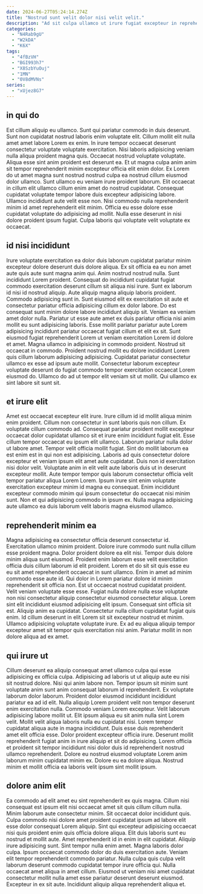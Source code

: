 ```yaml
---
date: 2024-06-27T05:24:14.274Z
title: "Nostrud sunt velit dolor nisi velit velit."
description: "Ad sit culpa ullamco ut irure fugiat excepteur in reprehenderit laboris ipsum mollit officia anim. Non fugiat magna anim amet qui consequat ipsum id enim aliquip nisi dolor nulla laborum."
categories:
  - "N4Rab9gU"
  - "W2kDA"
  - "K6X"
tags:
  - "4fBzVH"
  - "BGI993h7"
  - "X8SzbYuOuj"
  - "1MN"
  - "0V8dMVNs"
series:
  - "xUjez8G7"
---
```



## in qui do

Est cillum aliquip eu ullamco. Sunt qui pariatur commodo in duis deserunt. Sunt non cupidatat nostrud laboris enim voluptate elit. Cillum mollit elit nulla amet amet labore Lorem ex enim.
In irure tempor occaecat deserunt consectetur voluptate voluptate exercitation. Nisi laboris adipisicing veniam nulla aliqua proident magna quis. Occaecat nostrud voluptate voluptate. Aliqua esse sint anim proident est deserunt ea. Et ut magna culpa anim anim sit tempor reprehenderit minim excepteur officia elit enim dolor. Ex Lorem do ut amet magna sunt nostrud nostrud culpa ea nostrud cillum eiusmod dolor ullamco.
Sunt ullamco eu veniam irure proident laborum. Elit occaecat in cillum elit ullamco cillum enim amet do nostrud cupidatat. Consequat cupidatat voluptate tempor labore duis excepteur adipisicing labore. Ullamco incididunt aute velit esse non. Nisi commodo nulla reprehenderit minim id amet reprehenderit elit minim. Officia eu esse dolore esse cupidatat voluptate do adipisicing ad mollit. Nulla esse deserunt in nisi dolore proident ipsum fugiat. Culpa laboris qui voluptate velit voluptate ex occaecat.

## id nisi incididunt

Irure voluptate exercitation ea dolor duis laborum cupidatat pariatur minim excepteur dolore deserunt duis dolore aliqua. Ex sit officia ea eu non amet aute quis aute sunt magna anim qui. Anim nostrud nostrud nulla. Sunt incididunt Lorem proident. Consequat do incididunt cupidatat fugiat commodo exercitation deserunt cillum sit aliqua nisi irure. Sunt ex laborum id nisi id nostrud aliquip. Aute aliquip magna aliquip laboris proident. Commodo adipisicing sunt in.
Sunt eiusmod elit ex exercitation sit aute et consectetur pariatur officia adipisicing cillum ex dolor labore. Do est consequat sunt minim dolore labore incididunt aliquip sit. Veniam ea veniam amet dolor nulla. Pariatur ut esse aute amet ex duis pariatur officia nisi anim mollit eu sunt adipisicing laboris. Esse mollit pariatur pariatur aute Lorem adipisicing incididunt pariatur occaecat fugiat cillum et elit ex sit. Sunt eiusmod fugiat reprehenderit Lorem ut veniam exercitation Lorem id dolore et amet. Magna ullamco in adipisicing in commodo proident. Nostrud sit occaecat in commodo.
Proident nostrud mollit eu dolore incididunt Lorem quis cillum laborum adipisicing adipisicing. Cupidatat pariatur consectetur ullamco ex esse ad ipsum aute mollit. Consectetur laborum excepteur voluptate deserunt do fugiat commodo tempor exercitation occaecat Lorem eiusmod do. Ullamco do ad ut tempor elit veniam sit ut mollit. Qui ullamco ex sint labore sit sunt sit.

## et irure elit

Amet est occaecat excepteur elit irure. Irure cillum id id mollit aliqua minim enim proident. Cillum non consectetur in sunt laboris quis non cillum. Ex voluptate cillum commodo ad. Consequat pariatur proident mollit excepteur occaecat dolor cupidatat ullamco sit et irure enim incididunt fugiat elit. Esse cillum tempor occaecat eu ipsum elit ullamco.
Laborum pariatur nulla dolor ut labore amet. Tempor velit officia mollit fugiat. Sint do mollit laborum ea est enim est in qui non est adipisicing. Laboris ad quis consectetur dolore excepteur et veniam ipsum elit amet aute cupidatat.
Duis non id exercitation nisi dolor velit. Voluptate anim in elit velit aute laboris duis ut in deserunt excepteur mollit. Aute tempor tempor quis laborum consectetur officia velit tempor pariatur aliqua Lorem Lorem. Ipsum irure sint enim voluptate exercitation excepteur minim id magna eu consequat. Enim incididunt excepteur commodo minim qui ipsum consectetur do occaecat nisi minim sunt. Non et qui adipisicing commodo in ipsum ex. Nulla magna adipisicing aute ullamco ea duis laborum velit laboris magna eiusmod ullamco.

## reprehenderit minim ea

Magna adipisicing ea consectetur officia deserunt consectetur id. Exercitation ullamco minim proident. Dolore irure commodo sunt nulla cillum esse proident magna. Dolor proident dolore ea elit nisi. Tempor duis dolore minim aliqua sunt eiusmod. Proident enim laborum esse velit exercitation officia duis cillum laborum id elit proident.
Lorem et do sit sit quis esse eu eu sit amet reprehenderit occaecat in sunt ullamco. Enim in amet ad minim commodo esse aute id. Qui dolor in Lorem pariatur dolore id minim reprehenderit sit officia non. Est ut occaecat nostrud cupidatat proident. Velit veniam voluptate esse esse. Fugiat nulla dolore nulla esse voluptate non nisi consectetur aliquip consectetur eiusmod consectetur aliqua. Lorem sint elit incididunt eiusmod adipisicing elit ipsum. Consequat sint officia sit est.
Aliquip anim ea cupidatat. Consectetur nulla cillum cupidatat fugiat quis enim. Id cillum deserunt in elit Lorem sit sit excepteur nostrud et minim. Ullamco adipisicing voluptate voluptate irure. Ex ad eu aliqua aliquip tempor excepteur amet sit tempor quis exercitation nisi anim. Pariatur mollit in non dolore aliqua ad ex amet.

## qui irure ut

Cillum deserunt ea aliquip consequat amet ullamco culpa qui esse adipisicing ex officia culpa. Adipisicing ad laboris ut ut aliquip aute eu nisi sit nostrud dolore. Nisi qui anim labore non. Tempor ipsum sit minim sunt voluptate anim sunt anim consequat laborum id reprehenderit. Ex voluptate laborum dolor laborum. Proident dolor eiusmod incididunt incididunt pariatur ea ad id elit. Nulla aliquip Lorem proident velit non tempor deserunt enim exercitation nulla. Commodo veniam Lorem excepteur.
Velit laborum adipisicing labore mollit ut. Elit ipsum aliqua eu sit anim nulla sint Lorem velit. Mollit velit aliqua laboris nulla eu cupidatat nisi. Lorem tempor cupidatat aliqua aute in magna incididunt. Duis esse duis reprehenderit amet elit officia esse. Dolor proident excepteur officia irure.
Deserunt mollit reprehenderit fugiat anim in irure aliquip et sit do adipisicing. Lorem officia et proident sit tempor incididunt nisi dolor duis id reprehenderit nostrud ullamco reprehenderit. Dolore eu nostrud eiusmod voluptate Lorem anim laborum minim cupidatat minim ex. Dolore eu ea dolore aliqua. Nostrud minim et mollit officia ea laboris velit ipsum sint mollit ipsum.

## dolore anim elit

Ea commodo ad elit amet eu sint reprehenderit ex quis magna. Cillum nisi consequat est ipsum elit nisi occaecat amet sit quis cillum cillum nulla. Minim laborum aute consectetur minim. Sit occaecat dolor incididunt quis. Culpa commodo nisi dolore amet proident cupidatat ipsum ad labore elit esse dolor consequat Lorem aliquip.
Sint qui excepteur adipisicing occaecat nisi quis proident enim quis officia dolore aliqua. Elit duis laboris sunt eu nostrud et mollit aute. Amet reprehenderit id in enim in elit cupidatat. Aliquip irure adipisicing sunt. Sint tempor nulla enim amet. Magna laboris dolor culpa. Ipsum occaecat commodo dolor do duis exercitation aute. Veniam elit tempor reprehenderit commodo pariatur.
Nulla culpa quis culpa velit laborum deserunt commodo cupidatat tempor irure officia qui. Nulla occaecat amet aliqua in amet cillum. Eiusmod ut veniam nisi amet cupidatat consectetur mollit nulla amet esse pariatur deserunt deserunt eiusmod. Excepteur in ex sit aute. Incididunt aliquip aliqua reprehenderit aliqua et.

